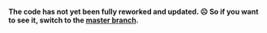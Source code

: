 **The code has not yet been fully reworked and updated. :frowning_face: So if you want to see it, switch to the [__master__ branch](https://github.com/vain-Liang/DMS/tree/master).**
